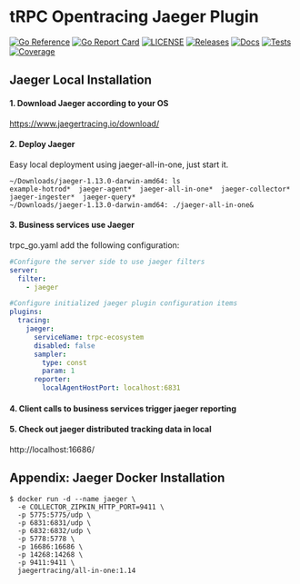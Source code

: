 # tRPC Opentracing Jaeger Plugin

[![Go Reference](https://pkg.go.dev/badge/github.com/trpc-ecosystem/go-opentracing-jaeger.svg)](https://pkg.go.dev/github.com/trpc-ecosystem/go-opentracing-jaeger)
[![Go Report Card](https://goreportcard.com/badge/github.com/trpc.group/trpc-go/trpc-opentracing-jaeger)](https://goreportcard.com/report/github.com/trpc.group/trpc-go/trpc-opentracing-jaeger)
[![LICENSE](https://img.shields.io/github/license/trpc-ecosystem/go-opentracing-jaeger.svg?style=flat-square)](https://github.com/trpc-ecosystem/go-opentracing-jaeger/blob/main/LICENSE)
[![Releases](https://img.shields.io/github/release/trpc-ecosystem/go-opentracing-jaeger.svg?style=flat-square)](https://github.com/trpc-ecosystem/go-opentracing-jaeger/releases)
[![Docs](https://img.shields.io/badge/docs-latest-green)](http://test.trpc.group.woa.com/docs/)
[![Tests](https://github.com/trpc-ecosystem/go-opentracing-jaeger/actions/workflows/prc.yaml/badge.svg)](https://github.com/trpc-ecosystem/go-opentracing-jaeger/actions/workflows/prc.yaml)
[![Coverage](https://codecov.io/gh/trpc-ecosystem/go-opentracing-jaeger/branch/main/graph/badge.svg)](https://app.codecov.io/gh/trpc-ecosystem/go-opentracing-jaeger/tree/main)

## Jaeger Local Installation

#### 1. Download Jaeger according to your OS

https://www.jaegertracing.io/download/

#### 2. Deploy Jaeger

Easy local deployment using jaeger-all-in-one, just start it.
```
~/Downloads/jaeger-1.13.0-darwin-amd64: ls                
example-hotrod*  jaeger-agent*  jaeger-all-in-one*  jaeger-collector*  jaeger-ingester*  jaeger-query*
~/Downloads/jaeger-1.13.0-darwin-amd64: ./jaeger-all-in-one&
```

#### 3. Business services use Jaeger

trpc_go.yaml add the following configuration:

```yaml
#Configure the server side to use jaeger filters
server:
  filter:
    - jaeger

#Configure initialized jaeger plugin configuration items
plugins:
  tracing:
    jaeger:                               
      serviceName: trpc-ecosystem
      disabled: false
      sampler:
        type: const
        param: 1
      reporter:
        localAgentHostPort: localhost:6831
```

#### 4. Client calls to business services trigger jaeger reporting

#### 5. Check out jaeger distributed tracking data in local

http://localhost:16686/

## Appendix: Jaeger Docker Installation

```
$ docker run -d --name jaeger \
  -e COLLECTOR_ZIPKIN_HTTP_PORT=9411 \
  -p 5775:5775/udp \
  -p 6831:6831/udp \
  -p 6832:6832/udp \
  -p 5778:5778 \
  -p 16686:16686 \
  -p 14268:14268 \
  -p 9411:9411 \
  jaegertracing/all-in-one:1.14
```

